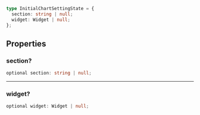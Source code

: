 ```ts
type InitialChartSettingState = {
  section: string | null;
  widget: Widget | null;
};
```

## Properties

### section?

```ts
optional section: string | null;
```

***

### widget?

```ts
optional widget: Widget | null;
```
